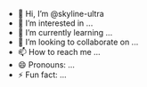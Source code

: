 - 👋 Hi, I’m @skyline-ultra
- 👀 I’m interested in ...
- 🌱 I’m currently learning ...
- 💞️ I’m looking to collaborate on ...
- 📫 How to reach me ...
- 😄 Pronouns: ...
- ⚡ Fun fact: ...

<!---
skyline-ultra/skyline-ultra is a ✨ special ✨ repository because its `README.md` (this file) appears on your GitHub profile.
You can click the Preview link to take a look at your changes.
--->
